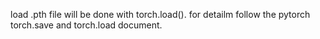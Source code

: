 load .pth file will be done with torch.load(). for detailm follow the pytorch torch.save and torch.load document.